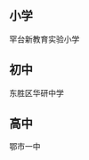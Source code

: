 <!DOCTYPE html>
<html lang="zh-cn">
    <head>
        <meta charset="utf-8"/>
        <title>陈小明的成长经历</title>
       <link rel="stylesheet" type="text/css" href="wangye.css"/>
    </head>
    <body>
        <h2>小学</h2>
        <p>罕台新教育实验小学</p>
        <h2>初中</h2>
        <p>东胜区华研中学</p>
        <h2>高中</h2>
        <p>鄂市一中</p>
    </body>
</html>
